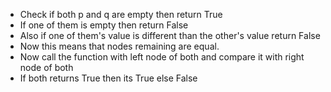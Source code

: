 - Check if both p and q are empty then return True
- If one of them is empty then return False
- Also if one of them's value is different than the other's value return False
- Now this means that nodes remaining are equal.
- Now call the function with left node of both and compare it with right node of both
- If both returns True then its True else False